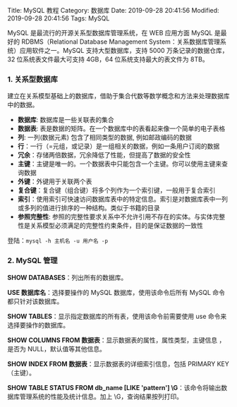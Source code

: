 Title: MySQL 教程
Category: 数据库
Date: 2019-09-28 20:41:56
Modified: 2019-09-28 20:41:56
Tags: MySQL

MySQL 是最流行的开源关系型数据库管理系统，在 WEB 应用方面 MySQL 是最好的 RDBMS（Relational Database Management System：关系数据库管理系统）应用软件之一。MySQL 支持大型数据库，支持 5000 万条记录的数据仓库，32 位系统表文件最大可支持 4GB，64 位系统支持最大的表文件为 8TB。

### 1. 关系型数据库

建立在关系模型基础上的数据库，借助于集合代数等数学概念和方法来处理数据库中的数据。

- **数据库**: 数据库是一些关联表的集合
- **数据表**: 表是数据的矩阵。在一个数据库中的表看起来像一个简单的电子表格
- **列**: 一列(数据元素) 包含了相同类型的数据, 例如邮政编码的数据
- **行**：一行（=元组，或记录）是一组相关的数据，例如一条用户订阅的数据
- **冗余**：存储两倍数据，冗余降低了性能，但提高了数据的安全性
- **主键**：主键是唯一的。一个数据表中只能包含一个主键。你可以使用主键来查询数据
- **外键**：外键用于关联两个表
- **复合键**：复合键（组合键）将多个列作为一个索引键，一般用于复合索引
- **索引**：使用索引可快速访问数据库表中的特定信息。索引是对数据库表中一列或多列的值进行排序的一种结构。类似于书籍的目录
- **参照完整性**: 参照的完整性要求关系中不允许引用不存在的实体。与实体完整性是关系模型必须满足的完整性约束条件，目的是保证数据的一致性

登陆：`mysql -h 主机名 -u 用户名 -p`

### 2. MySQL 管理

**SHOW DATABASES**：列出所有的数据库。

**USE 数据库名**：选择要操作的 MySQL 数据库，使用该命令后所有 MySQL 命令都只针对该数据库。

**SHOW TABLES**：显示指定数据库的所有表，使用该命令前需要使用 use 命令来选择要操作的数据库。

**SHOW COLUMNS FROM 数据表**：显示数据表的属性，属性类型，主键信息 ，是否为 NULL，默认值等其他信息。

**SHOW INDEX FROM 数据表**：显示数据表的详细索引信息，包括 PRIMARY KEY（主键）。

**SHOW TABLE STATUS FROM db_name [LIKE 'pattern'] \\G**：该命令将输出数据库管理系统的性能及统计信息。加上 \\G，查询结果按列打印。
